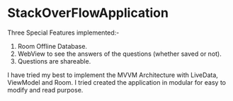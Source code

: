 # StackOverFlowApplication

Three Special Features implemented:-
1) Room Offline Database.
2) WebView to see the answers of the questions (whether saved or not).
3) Questions are shareable.

I have tried my best to implement the MVVM Architecture with LiveData, ViewModel and Room.
I tried created the application in modular for easy to modify and read purpose.